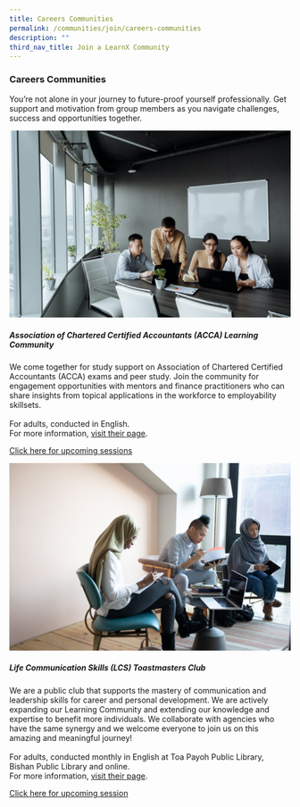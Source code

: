 ```yaml
---
title: Careers Communities
permalink: /communities/join/careers-communities
description: ""
third_nav_title: Join a LearnX Community
---
```

### **Careers Communities**
You’re not alone in your journey to future-proof yourself professionally. Get support and motivation from group members as you navigate challenges, success and opportunities together.

<div class="row is-multiline">
  <div class="col is-half-tablet padding--bottom--lg">
    <img src="/images/learning-communities/careers/LC-Career-Stockimage-01.jpg" alt="Association of Chartered Certified Accountants (ACCA) Learning Community">
    <div class="margin--top--lg">
      <h5 class="margin--top--sm margin--bottom--sm"><b>Association of Chartered Certified Accountants (ACCA) Learning Community</b></h5>
      <p class="margin--top--sm margin--bottom--sm"> We come together for study support on Association of Chartered Certified Accountants (ACCA) exams and peer study. Join the community for engagement opportunities with mentors and finance practitioners who can share insights from topical applications in the workforce to employability skillsets.<br><br>
For adults, conducted in English.<br>
For more information, <a href="https://www.facebook.com/ACCA.Singapore/" target="_blank">visit their page</a>.</p>
     <p class="margin--top--sm margin--bottom--sm"><a href="https://go.gov.sg/lcsessions" target="_blank">Click here for upcoming sessions</a></p>
		</div>
  </div>
<div class="col is-half-tablet padding--bottom--lg">
    <img src="/images/learning-communities/careers/LC%20Career-Stockimage-02.jpg" alt="Life Communication Skills Toastmasters Club">
    <div class="margin--top--lg">
      <h5 class="margin--top--sm margin--bottom--sm"><b>Life Communication Skills (LCS) Toastmasters Club</b></h5>
      <p class="margin--top--sm margin--bottom--sm">We are a public club that supports the mastery of communication and leadership skills for career and personal development. We are actively expanding our Learning Community and extending our knowledge and expertise to benefit more individuals. We collaborate with agencies who have the same synergy and we welcome everyone to join us on this amazing and meaningful journey! <br><br>
For adults, conducted monthly in English at Toa Payoh Public Library, Bishan Public Library and online.<br>
For more information, <a href="https://www.facebook.com/LCSTMC" target="_blank">visit their page</a>.</p>
      <p class="margin--top--sm margin--bottom--sm"><a href="https://go.gov.sg/lcsessions" target="_blank">Click here for upcoming session</a></p>
    </div>
  </div>
</div>